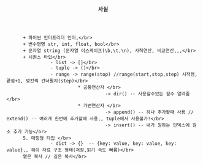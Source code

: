 <Header>
          
**사실**
</Header>           

          + 파이썬 인터프리터 언어,</br>
          + 변수명명 str, int, float, bool</br>
          + 문자열 string (문자열 이스케이프(\b,\t,\n), 사칙연산, 비교연산,,,</br>
          + 시퀀스 타입</br>
                    - list -> []</br>
                    - tuple -> ()</br>
                    - range -> range(stop) //range(start,stop,step) 시작점, 끝점+1, 몇칸씩 건너뛸지(step)</br>
                              * 공통연산자 </br>
                                        -> dir() -- 사용할수있는 함수 알려줌</br>
                              * 가변연산자 </br>
                                        -> append() -- 하나 추가할때 사용 // extend() -- 여러개 한번에 추가할때 사용,, tuple에서 사용불가!</br>
                                        -> insert() -- 내가 원하는 인덱스에 원소 추가 가능</br>
          5. 매핑형 타입 </br>
                    - dict -> {}  -- {key: value, key: value, key: value},, 해쉬 자료 구조 형태(저장,읽기 속도 빠름)</br>
          옅은 복사 // 깊은 복사</br>
          
      
